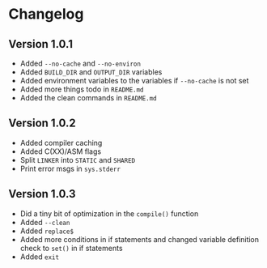 # Changelog
## Version 1.0.1
- Added `--no-cache` and `--no-environ`
- Added `BUILD_DIR` and `OUTPUT_DIR` variables
- Added environment variables to the variables if `--no-cache` is not set
- Added more things todo in `README.md`
- Added the clean commands in `README.md`

## Version 1.0.2
- Added compiler caching
- Added C(XX)/ASM flags
- Split `LINKER` into `STATIC` and `SHARED`
- Print error msgs in `sys.stderr`
  
## Version 1.0.3
- Did a tiny bit of optimization in the `compile()` function
- Added `--clean`
- Added `replace$`
- Added more conditions in if statements and changed variable definition check to `set()` in if statements
- Added `exit`